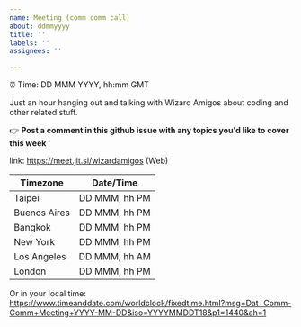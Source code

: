 ```yaml
---
name: Meeting (comm comm call)
about: ddmmyyyy
title: ''
labels: ''
assignees: ''

---
```


<!--
This is for listed WizardAmigos meetings.
To be listed this issue needs to have two things:

1. a **correct** time 
2. an **assigned** organizer

Change the meeting time below!

Example: 04 Nov 2020, 13:40 Asia/Tokyo
Valid Timezones: https://en.wikipedia.org/wiki/List_of_tz_database_time_zones
-->

:alarm_clock: Time: DD MMM YYYY, hh:mm GMT

<!-- Everything after this is a suggestion, you may change what suits to you! -->

Just an hour hanging out and talking with Wizard Amigos about coding and other related stuff.

:point_right: **Post a comment in this github issue with any topics you'd like to cover this week**

<!-- Choose the hangout you'd like to use (or add the one of your choice). Use only one and comment out the others -->

link: https://meet.jit.si/wizardamigos (Web)

<!-- If you use this template, don't forget to update the Meeting times below (also in the link!) -->

| Timezone      |  Date/Time    |
| ------------- |:-------------:|
| Taipei  | DD MMM, hh PM |
| Buenos Aires  | DD MMM, hh PM |
| Bangkok       | DD MMM, hh PM |
| New York      | DD MMM, hh PM |
| Los Angeles   | DD MMM, hh AM |
| London        | DD MMM, hh PM |

Or in your local time: https://www.timeanddate.com/worldclock/fixedtime.html?msg=Dat+Comm-Comm+Meeting+YYYY-MM-DD&iso=YYYYMMDDT18&p1=1440&ah=1
